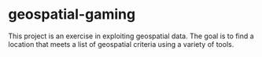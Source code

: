 # geospatial-gaming
This project is an exercise in exploiting geospatial data. The goal is to find a location that meets a list of geospatial criteria using a variety of tools.
